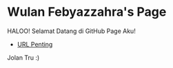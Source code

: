 ---
---

# Wulan Febyazzahra's Page

HALOO! Selamat Datang di GitHub Page Aku!

* [URL Penting](URLs/)

Jolan Tru :)
